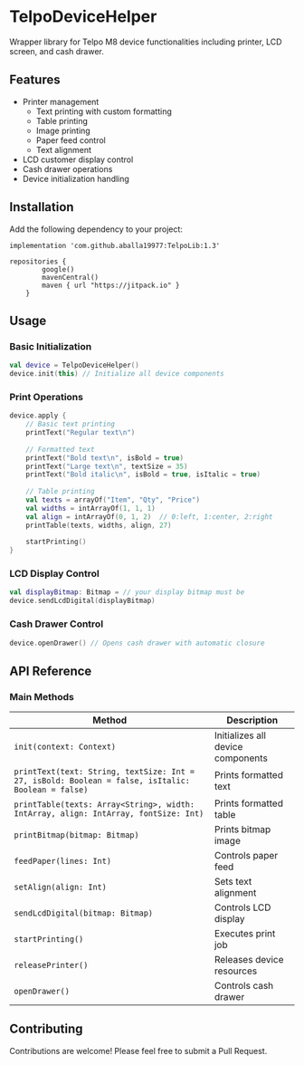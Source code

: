 # TelpoDeviceHelper

Wrapper library for Telpo M8 device functionalities including printer, LCD screen, and cash drawer.

## Features

- Printer management
  - Text printing with custom formatting
  - Table printing
  - Image printing
  - Paper feed control
  - Text alignment
- LCD customer display control
- Cash drawer operations
- Device initialization handling

## Installation

Add the following dependency to your project:

```build.gradle(app)
implementation 'com.github.aballa19977:TelpoLib:1.3'
```

```build.gradle(project)
repositories {
        google()
        mavenCentral()
        maven { url "https://jitpack.io" }
    }
```

## Usage

### Basic Initialization
```kotlin
val device = TelpoDeviceHelper()
device.init(this) // Initialize all device components
```

### Print Operations
```kotlin
device.apply {
    // Basic text printing
    printText("Regular text\n")
    
    // Formatted text
    printText("Bold text\n", isBold = true)
    printText("Large text\n", textSize = 35)
    printText("Bold italic\n", isBold = true, isItalic = true)
    
    // Table printing
    val texts = arrayOf("Item", "Qty", "Price")
    val widths = intArrayOf(1, 1, 1)
    val align = intArrayOf(0, 1, 2)  // 0:left, 1:center, 2:right
    printTable(texts, widths, align, 27)
    
    startPrinting()
}
```

### LCD Display Control
```kotlin
val displayBitmap: Bitmap = // your display bitmap must be
device.sendLcdDigital(displayBitmap)
```

### Cash Drawer Control
```kotlin
device.openDrawer() // Opens cash drawer with automatic closure
```

## API Reference

### Main Methods

| Method                                                                                            | Description                       |
|---------------------------------------------------------------------------------------------------|-----------------------------------|
| `init(context: Context)`                                                                          | Initializes all device components |
| `printText(text: String, textSize: Int = 27, isBold: Boolean = false, isItalic: Boolean = false)` | Prints formatted text             |
| `printTable(texts: Array<String>, width: IntArray, align: IntArray, fontSize: Int)`               | Prints formatted table            |
| `printBitmap(bitmap: Bitmap)`                                                                     | Prints bitmap image               |
| `feedPaper(lines: Int)`                                                                           | Controls paper feed               |
| `setAlign(align: Int)`                                                                            | Sets text alignment               |
| `sendLcdDigital(bitmap: Bitmap)`                                                                  | Controls LCD display              |
| `startPrinting()`                                                                                 | Executes print job                |
| `releasePrinter()`                                                                                | Releases device resources         |
| `openDrawer()`                                                                                    | Controls cash drawer              |


## Contributing

Contributions are welcome! Please feel free to submit a Pull Request.
